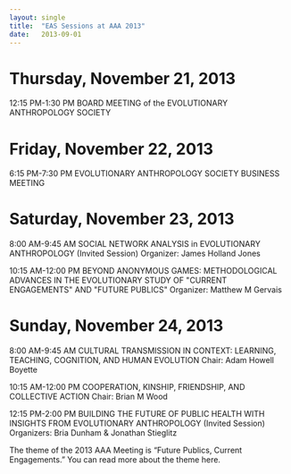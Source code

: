```yaml
---
layout: single
title:  "EAS Sessions at AAA 2013"
date:   2013-09-01
---
```

 
# Thursday, November 21, 2013

12:15 PM-1:30 PM  BOARD MEETING of the EVOLUTIONARY ANTHROPOLOGY SOCIETY

# Friday, November 22, 2013

6:15 PM-7:30 PM  EVOLUTIONARY ANTHROPOLOGY SOCIETY BUSINESS MEETING

# Saturday, November 23, 2013

8:00 AM-9:45 AM  SOCIAL NETWORK ANALYSIS in EVOLUTIONARY ANTHROPOLOGY (Invited Session)
Organizer: James Holland Jones

10:15 AM-12:00 PM  BEYOND ANONYMOUS GAMES: METHODOLOGICAL ADVANCES IN THE EVOLUTIONARY STUDY OF "CURRENT ENGAGEMENTS" AND "FUTURE PUBLICS"
Organizer: Matthew M Gervais

# Sunday, November 24, 2013

8:00 AM-9:45 AM  CULTURAL TRANSMISSION IN CONTEXT: LEARNING, TEACHING, COGNITION, AND HUMAN EVOLUTION
Chair: Adam Howell Boyette

10:15 AM-12:00 PM  COOPERATION, KINSHIP, FRIENDSHIP, AND COLLECTIVE ACTION
Chair: Brian M Wood

12:15 PM-2:00 PM  BUILDING THE FUTURE OF PUBLIC HEALTH WITH INSIGHTS FROM EVOLUTIONARY ANTHROPOLOGY (Invited Session)
Organizers: Bria Dunham & Jonathan Stieglitz

The theme of the 2013 AAA Meeting is “Future Publics, Current Engagements.” You can read more about the theme here.
